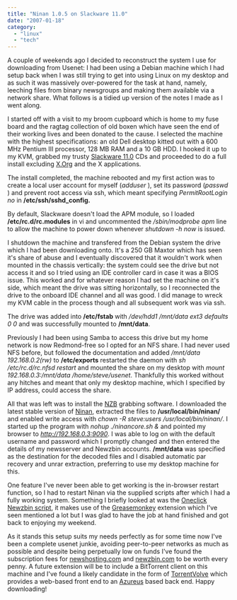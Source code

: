 ```yaml
---
title: "Ninan 1.0.5 on Slackware 11.0"
date: "2007-01-18"
category:
  - "linux"
  - "tech"
---
```


A couple of weekends ago I decided to reconstruct the system I use for downloading from Usenet: I had been using a Debian machine which I had setup back when I was still trying to get into using Linux on my desktop and as such it was massively over-powered for the task at hand, namely, leeching files from binary newsgroups and making them available via a network share. What follows is a tidied up version of the notes I made as I went along.

I started off with a visit to my broom cupboard which is home to my fuse board and the ragtag collection of old boxen which have seen the end of their working lives and been donated to the cause. I selected the machine with the highest specifications: an old Dell desktop kitted out with a 600 MHz Pentium III processor, 128 MB RAM and a 10 GB HDD. I hooked it up to my KVM, grabbed my trusty [Slackware 11.0](http://slackware.com/) CDs and proceeded to do a full install excluding [X.Org](http://xorg.freedesktop.org/) and the X applications.

The install completed, the machine rebooted and my first action was to create a local user account for myself (_adduser <user>_), set its password (_passwd <user>_) and prevent root access via ssh, which meant specifying _PermitRootLogin no_ in **/etc/ssh/sshd\_config.**

By default, Slackware doesn't load the APM module, so I loaded **/etc/rc.d/rc.modules** in vi and uncommented the _/sbin/modprobe apm_ line to allow the machine to power down whenever _shutdown -h now_ is issued.

I shutdown the machine and transfered from the Debian system the drive which I had been downloading onto. It's a 250 GB Maxtor which has seen it's share of abuse and I eventually discovered that it wouldn't work when mounted in the chassis vertically: the system could see the drive but not access it and so I tried using an IDE controller card in case it was a BIOS issue. This worked and for whatever reason I had set the machine on it's side, which meant the drive was sitting horizontally, so I reconnected the drive to the onboard IDE channel and all was good. I did manage to wreck my KVM cable in the process though and all subsequent work was via ssh.

The drive was added into **/etc/fstab** with _/dev/hdd1 /mnt/data ext3 defaults 0 0_ and was successfully mounted to **/mnt/data**.

Previously I had been using Samba to access this drive but my home network is now Redmond-free so I opted for an NFS share. I had never used NFS before, but followed the documentation and added _/mnt/data 192.168.0.2(rw)_ to **/etc/exports** restarted the daemon with _sh /etc/rc.d/rc.nfsd restart_ and mounted the share on my desktop with _mount 192.168.0.3:/mnt/data /home/steve/usenet_. Thankfully this worked without any hitches and meant that only my desktop machine, which I specified by IP address, could access the share.

All that was left was to install the [NZB](http://en.wikipedia.org/wiki/Nzb) grabbing software. I downloaded the latest stable version of [Ninan](http://www.ninan.org/), extracted the files to **/usr/local/bin/ninan/** and enabled write access with _chown -R steve:users /usr/local/bin/ninan/_. I started up the program with _nohup ./ninancore.sh &_ and pointed my browser to _http://192.168.0.3:9090_. I was able to log on with the default username and password which I promptly changed and then entered the details of my newsserver and Newzbin accounts. **/mnt/data** was specified as the destination for the decoded files and I disabled automatic par recovery and unrar extraction, preferring to use my desktop machine for this.

One feature I've never been able to get working is the in-browser restart function, so I had to restart Ninan via the supplied scripts after which I had a fully working system. Something I briefly looked at was the [Oneclick Newzbin script](http://www.ninan.org/modules/mediawiki/index.php/Ninanoneclick.user.js), it makes use of the [Greasemonkey](http://greasemonkey.mozdev.org/) extension which I've seen mentioned a lot but I was glad to have the job at hand finished and got back to enjoying my weekend.

As it stands this setup suits my needs perfectly as for some time now I've been a complete usenet junkie, avoiding peer-to-peer networks as much as possible and despite being perpetually low on funds I've found the subscription fees for [newshosting.com](http://newshosting.com/) and [newzbin.com](http://www.newzbin.com/) to be worth every penny. A future extension will be to include a BitTorrent client on this machine and I've found a likely candidate in the form of [TorrentVolve](http://sourceforge.net/projects/torrentvolve) which provides a web-based front end to an [Azureus](http://azureus.sourceforge.net/) based back end. Happy downloading!
